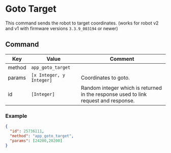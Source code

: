 # Goto Target

This command sends the robot to target coordinates. (works for robot v2 and v1
with firmware versions `3.3.9_003194` or newer)

## Command

| Key     | Value                    | Comment                                                                             |
| ------- | -----------              | -------                                                                             |
| method  | `app_goto_target`        |                                                                                     |
| params  | `[x Integer, y Integer]` | Coordinates to goto.                                                                |
| id      | `[Integer]`              | Random integer which is returned in the response used to link request and response. |

### Example

```json
{
  "id": 25736111,
  "method": "app_goto_target",
  "params": [24200,20200]
}
```

